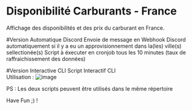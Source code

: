 # Disponibilité Carburants - France
Affichage des disponibilités et des prix du carburant en France.

#Version Automatique Discord
Envoie de message en Webhook Discord automatiquement si il y a eu un approvisionnement dans la(les) ville(s) sellectionée(s)
Script à éxecuter en cronjob tous les 10 minutes (taux de raffraichissement des données)

#Version Interactive CLI
Script Interactif CLI<br>
Utilisation : ![image](https://user-images.githubusercontent.com/55196216/196660526-66e2889f-d056-4f31-8f29-7c9c7178c2be.png)

PS : Les deux scripts peuvent être utilisés dans le même répertoire

Have Fun ;) !
